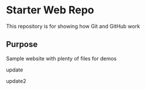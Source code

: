# Starter Web Repo

This repository is for showing how Git and GitHub work

## Purpose

Sample website with plenty of files for demos

update

update2